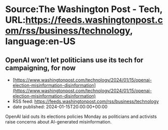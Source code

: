 # Source:The Washington Post - Tech, URL:https://feeds.washingtonpost.com/rss/business/technology, language:en-US

## OpenAI won’t let politicians use its tech for campaigning, for now
 - [https://www.washingtonpost.com/technology/2024/01/15/openai-election-misinformation-disinformation](https://www.washingtonpost.com/technology/2024/01/15/openai-election-misinformation-disinformation)
 - RSS feed: https://feeds.washingtonpost.com/rss/business/technology
 - date published: 2024-01-15T20:00:00+00:00

OpenAI laid outs its elections policies Monday as politicians and activists raise concerns about AI-generated misinformation.

